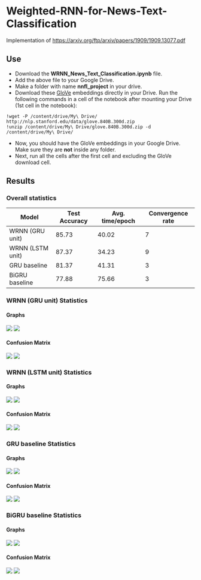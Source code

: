 # Weighted-RNN-for-News-Text-Classification
Implementation of https://arxiv.org/ftp/arxiv/papers/1909/1909.13077.pdf

## Use
* Download the **WRNN_News_Text_Classification.ipynb** file.
* Add the above file to your Google Drive.
* Make a folder with name **nnfl_project** in your drive.
* Download these [GloVe](http://nlp.stanford.edu/data/glove.840B.300d.zip) embeddings directly in your Drive. Run the following commands in a cell of the notebook after mounting your Drive (1st cell in the notebook):
```
!wget -P /content/drive/My\ Drive/ http://nlp.stanford.edu/data/glove.840B.300d.zip
!unzip /content/drive/My\ Drive/glove.840B.300d.zip -d /content/drive/My\ Drive/
```
* Now, you should have the GloVe embeddings in your Google Drive. Make sure they are **not** inside any folder.
* Next, run all the cells after the first cell and excluding the GloVe download cell.

## Results
### Overall statistics
| Model | Test Accuracy | Avg. time/epoch | Convergence rate |
| ----- | ------------- | --------------- | ---------------- |
| WRNN (GRU unit) | 85.73 | 40.02 | 7 |
| WRNN (LSTM unit) | 87.37 | 34.23 | 9 |
| GRU baseline | 81.37 | 41.31 | 3 |
| BiGRU baseline | 77.88 | 75.66 | 3 |
### WRNN (GRU unit) Statistics
#### Graphs
![](/images/wrnn_gru_acc.png) ![](/images/wrnn_gru_loss.png)
#### Confusion Matrix
![](/images/wrnn_gru_cf.png) ![](/images/wrnn_gru_clf.png)


### WRNN (LSTM unit) Statistics
#### Graphs
![](/images/wrnn_lstm_acc.png) ![](/images/wrnn_lstm_loss.png)
#### Confusion Matrix
![](/images/wrnn_lstm_cf.png) ![](/images/wrnn_lstm_clf.png)

### GRU baseline Statistics
#### Graphs
![](/images/gru_acc.png) ![](/images/gru_loss.png)
#### Confusion Matrix
![](/images/gru_cf.png) ![](/images/gru_clf.png)

### BiGRU baseline Statistics
#### Graphs
![](/images/bigru_acc.png) ![](/images/bigru_loss.png)
#### Confusion Matrix
![](/images/bigru_cf.png) ![](/images/bigru_clf.png)
